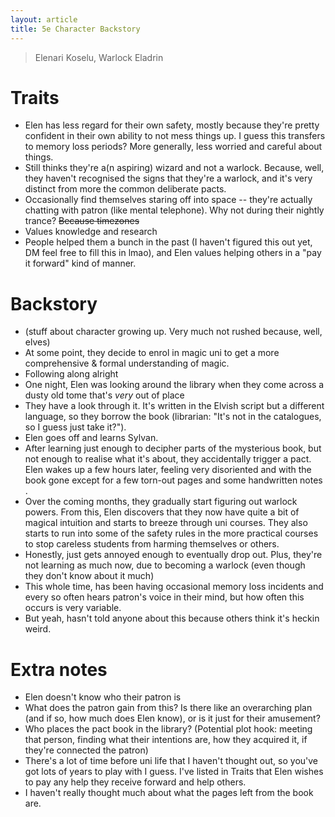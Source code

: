 ```yaml
---
layout: article
title: 5e Character Backstory
---
```


> Elenari Koselu, Warlock Eladrin

# Traits

- Elen has less regard for their own safety, mostly because they're pretty confident in their own ability to not mess things up. I guess this transfers to memory loss periods? More generally, less worried and careful about things.
- Still thinks they're a(n aspiring) wizard and not a warlock. Because, well, they haven't recognised the signs that they're a warlock, and it's very distinct from more the common deliberate pacts.
- Occasionally find themselves staring off into space -- they're actually chatting with patron (like mental telephone). Why not during their nightly trance? ~~Because timezones~~
- Values knowledge and research
- People helped them a bunch in the past (I haven't figured this out yet, DM feel free to fill this in lmao), and Elen values helping others in a "pay it forward" kind of manner.

# Backstory

- (stuff about character growing up. Very much not rushed because, well, elves)
- At some point, they decide to enrol in magic uni to get a more comprehensive & formal understanding of magic. <!--why?-->
- Following along alright
- One night, Elen was looking around the library <!--what does this say about them--> when they come across a dusty old tome that's *very* out of place <!--ooh plot hook! Who put this tome here?-->
- They have a look through it. It's written in the Elvish script but a different language, so they borrow the book (librarian: "It's not in the catalogues, so I guess just take it?").
- Elen goes off and learns Sylvan. <!--some reason for doing this instead of consulting people who are already familiar? 1. no rush, 2. it's a useful thing as well-->
- After learning just enough to decipher parts of the mysterious book, but not enough to realise what it's about, they accidentally trigger a pact. Elen wakes up a few hours later, feeling very disoriented and with the book gone except for a few torn-out pages and some handwritten notes <!--something about these torn out pages-->.
- Over the coming months, they gradually start figuring out warlock powers. From this, Elen discovers that they now have quite a bit of magical intuition and starts to breeze through uni courses. They also starts to run into some of the safety rules in the more practical courses to stop careless students from harming themselves or others.
- Honestly, just gets annoyed enough to eventually drop out. Plus, they're not learning as much now, due to becoming a warlock (even though they don't know about it much)
- This whole time, has been having occasional memory loss incidents and every so often hears patron's voice in their mind, but how often this occurs is very variable.
- But yeah, hasn't told anyone about this because others think it's heckin weird.

# Extra notes

- Elen doesn't know who their patron is
- What does the patron gain from this? Is there like an overarching plan (and if so, how much does Elen know), or is it just for their amusement?
- Who places the pact book in the library? (Potential plot hook: meeting that person, finding what their intentions are, how they acquired it, if they're connected the patron)
- There's a lot of time before uni life that I haven't thought out, so you've got lots of years to play with I guess. I've listed in Traits that Elen wishes to pay any help they receive forward and help others.
- I haven't really thought much about what the pages left from the book are.
